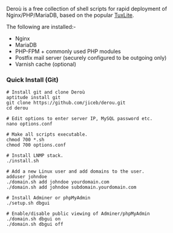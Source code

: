 Deroù is a free collection of shell scripts for rapid deployment of Nginx/PHP/MariaDB, based on the popular [TuxLite](https://github.com/Mins/TuxLite).


The following are installed:-

-   Nginx
-   MariaDB
-   PHP-FPM + commonly used PHP modules
-   Postfix mail server (securely configured to be outgoing only)
-   Varnish cache (optional)


### Quick Install (Git)

    # Install git and clone Deroù
    aptitude install git
    git clone https://github.com/jiceb/derou.git
    cd derou
    
    # Edit options to enter server IP, MySQL password etc.
    nano options.conf
    
    # Make all scripts executable.
    chmod 700 *.sh
    chmod 700 options.conf
    
    # Install LNMP stack.
    ./install.sh
    
    # Add a new Linux user and add domains to the user.
    adduser johndoe
    ./domain.sh add johndoe yourdomain.com
    ./domain.sh add johndoe subdomain.yourdomain.com
    
    # Install Adminer or phpMyAdmin
    ./setup.sh dbgui
    
    # Enable/disable public viewing of Adminer/phpMyAdmin
    ./domain.sh dbgui on
    ./domain.sh dbgui off

